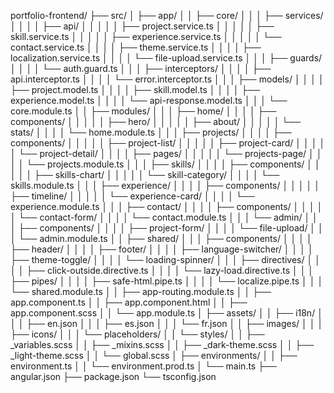 portfolio-frontend/
├── src/
│   ├── app/
│   │   ├── core/
│   │   │   ├── services/
│   │   │   │   ├── api/
│   │   │   │   │   ├── project.service.ts
│   │   │   │   │   ├── skill.service.ts
│   │   │   │   │   ├── experience.service.ts
│   │   │   │   │   └── contact.service.ts
│   │   │   │   ├── theme.service.ts
│   │   │   │   ├── localization.service.ts
│   │   │   │   └── file-upload.service.ts
│   │   │   ├── guards/
│   │   │   │   └── auth.guard.ts
│   │   │   ├── interceptors/
│   │   │   │   ├── api.interceptor.ts
│   │   │   │   └── error.interceptor.ts
│   │   │   ├── models/
│   │   │   │   ├── project.model.ts
│   │   │   │   ├── skill.model.ts
│   │   │   │   ├── experience.model.ts
│   │   │   │   └── api-response.model.ts
│   │   │   └── core.module.ts
│   │   ├── modules/
│   │   │   ├── home/
│   │   │   │   ├── components/
│   │   │   │   │   ├── hero/
│   │   │   │   │   ├── about/
│   │   │   │   │   └── stats/
│   │   │   │   └── home.module.ts
│   │   │   ├── projects/
│   │   │   │   ├── components/
│   │   │   │   │   ├── project-list/
│   │   │   │   │   ├── project-card/
│   │   │   │   │   └── project-detail/
│   │   │   │   ├── pages/
│   │   │   │   │   └── projects-page/
│   │   │   │   └── projects.module.ts
│   │   │   ├── skills/
│   │   │   │   ├── components/
│   │   │   │   │   ├── skills-chart/
│   │   │   │   │   └── skill-category/
│   │   │   │   └── skills.module.ts
│   │   │   ├── experience/
│   │   │   │   ├── components/
│   │   │   │   │   ├── timeline/
│   │   │   │   │   └── experience-card/
│   │   │   │   └── experience.module.ts
│   │   │   ├── contact/
│   │   │   │   ├── components/
│   │   │   │   │   └── contact-form/
│   │   │   │   └── contact.module.ts
│   │   │   └── admin/
│   │   │       ├── components/
│   │   │       │   ├── project-form/
│   │   │       │   └── file-upload/
│   │   │       └── admin.module.ts
│   │   ├── shared/
│   │   │   ├── components/
│   │   │   │   ├── header/
│   │   │   │   ├── footer/
│   │   │   │   ├── language-switcher/
│   │   │   │   ├── theme-toggle/
│   │   │   │   └── loading-spinner/
│   │   │   ├── directives/
│   │   │   │   ├── click-outside.directive.ts
│   │   │   │   └── lazy-load.directive.ts
│   │   │   ├── pipes/
│   │   │   │   ├── safe-html.pipe.ts
│   │   │   │   └── localize.pipe.ts
│   │   │   └── shared.module.ts
│   │   ├── app-routing.module.ts
│   │   ├── app.component.ts
│   │   ├── app.component.html
│   │   ├── app.component.scss
│   │   └── app.module.ts
│   ├── assets/
│   │   ├── i18n/
│   │   │   ├── en.json
│   │   │   ├── es.json
│   │   │   └── fr.json
│   │   ├── images/
│   │   │   ├── icons/
│   │   │   └── placeholders/
│   │   └── styles/
│   │       ├── _variables.scss
│   │       ├── _mixins.scss
│   │       ├── _dark-theme.scss
│   │       ├── _light-theme.scss
│   │       └── global.scss
│   ├── environments/
│   │   ├── environment.ts
│   │   └── environment.prod.ts
│   └── main.ts
├── angular.json
├── package.json
└── tsconfig.json
